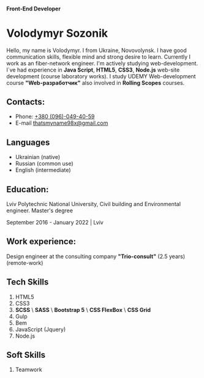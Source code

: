#### Front-End Developer

# Volodymyr Sozonik
Hello, my name is Volodymyr. I from Ukraine, Novovolynsk.
I have good communication skills, flexible mind and strong desire to learn. 
Currently I work as an fiber-network engineer. I'm actively studying web-development. 
I`ve had experience in **Java Script**, **HTML5**, **CSS3**, **Node.js** web-site development (course laboratory works). 
I study UDEMY Web-development course **"Web-разработчик"** also involved in **Rolling Scopes** courses.
## Contacts:
* Phone: [+380 (096)-049-40-59](380960494059)
* E-mail [thatsmyname98x@gmail.com](thatsmyname98x@gmail.com)
## Languages
* Ukrainian (native)
* Russian (common use)
* English (intermediate)
## Education:
Lviv Polytechnic National University, Civil building and Environmental engineer. Master's degree

September 2016 - January 2022 | Lviv 
## Work experience:
Design engineer at the consulting company **"Trio-consult"** (2.5 years) (remote-work)
## Tech Skills
1. HTML5
2. CSS3
3. __SCSS__ \ __SASS__ \ __Bootstrap 5__ \ __CSS FlexBox__ \ __CSS Grid__
4. Gulp
5. Bem
6. JavaScript (Jquery)
7. Node.js
## Soft Skills
1. Teamwork
